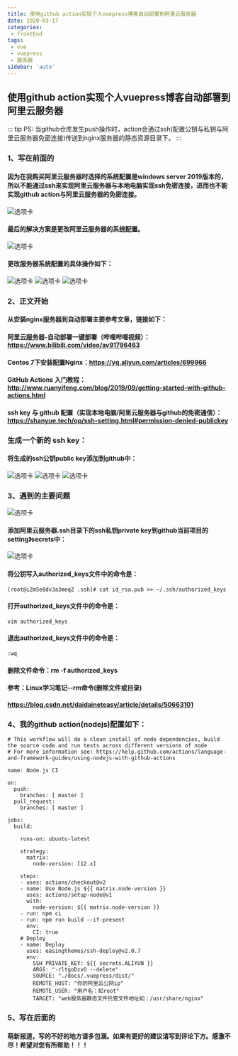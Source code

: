 ```yaml
---
title: 使用github action实现个人vuepress博客自动部署到阿里云服务器
date: 2020-03-17
categories:
 - frontEnd
tags:
 - vue
 - vuepress
 - 服务器
sidebar: 'auto'
---
```

## 使用github action实现个人vuepress博客自动部署到阿里云服务器
::: tip PS:
当github仓库发生push操作时，action会通过ssh(配置公钥与私钥与阿里云服务器免密连接)传送到nginx服务器的静态资源目录下。
:::
### 1、写在前面的
#### 因为在我购买阿里云服务器时选择的系统配置是windows server 2019版本的，所以不能通过ssh来实现阿里云服务器与本地电脑实现ssh免密连接，进而也不能实现github action与阿里云服务器的免密连接。
![选项卡](../../../assets/imgs/2020/031701.png)

#### 最后的解决方案是更改阿里云服务器的系统配置。
![选项卡](../../../assets/imgs/2020/031702.png)
#### 更改服务器系统配置的具体操作如下： 
![选项卡](../../../assets/imgs/2020/031703.png)
![选项卡](../../../assets/imgs/2020/031704.png)
![选项卡](../../../assets/imgs/2020/031705.png)

### 2、正文开始
#### 从安装nginx服务器到自动部署主要参考文章，链接如下：
#### 阿里云服务器-自动部署一键部署（哔哩哔哩视频）：https://www.bilibili.com/video/av91796463
#### Centos 7下安装配置Nginx：https://yq.aliyun.com/articles/699966
#### GitHub Actions 入门教程：http://www.ruanyifeng.com/blog/2019/09/getting-started-with-github-actions.html

#### ssh key 与 github 配置（实现本地电脑/阿里云服务器与github的免密通信）：https://shanyue.tech/op/ssh-setting.html#permission-denied-publickey

### 生成一个新的 ssh key：

#### 将生成的ssh公钥public key添加到github中：
![选项卡](../../../assets/imgs/2020/031706.png)
![选项卡](../../../assets/imgs/2020/031707.png)
![选项卡](../../../assets/imgs/2020/031708.png)
### 3、遇到的主要问题
![选项卡](../../../assets/imgs/2020/031709.png)
#### 添加阿里云服务器.ssh目录下的ssh私钥private key到github当前项目的setting》secrets中：
![选项卡](../../../assets/imgs/2020/031710.png)
#### 将公钥写入authorized_keys文件中的命令是：
```
[root@iZm5e8dv3a3meqZ .ssh]# cat id_rsa.pub >> ~/.ssh/authorized_keys
```
#### 打开authorized_keys文件中的命令是：
```
vim authorized_keys
```
#### 退出authorized_keys文件中的命令是：
```
:wq
```
#### 删除文件命令：rm -f authorized_keys
#### 参考：Linux学习笔记--rm命令(删除文件或目录)
#### https://blog.csdn.net/daidaineteasy/article/details/50663101

### 4、我的github action(nodejs)配置如下：
```
# This workflow will do a clean install of node dependencies, build the source code and run tests across different versions of node
# For more information see: https://help.github.com/actions/language-and-framework-guides/using-nodejs-with-github-actions

name: Node.js CI

on:
  push:
    branches: [ master ]
  pull_request:
    branches: [ master ]

jobs:
  build:

    runs-on: ubuntu-latest

    strategy:
      matrix:
        node-version: [12.x]

    steps:
    - uses: actions/checkout@v2
    - name: Use Node.js ${{ matrix.node-version }}
      uses: actions/setup-node@v1
      with:
        node-version: ${{ matrix.node-version }}
    - run: npm ci
    - run: npm run build --if-present
      env:
        CI: true
    # Deploy
    - name: Deploy
      uses: easingthemes/ssh-deploy@v2.0.7
      env:
        SSH_PRIVATE_KEY: ${{ secrets.ALIYUN }}
        ARGS: "-rltgoDzvO --delete"
        SOURCE: "./docs/.vuepress/dist/"
        REMOTE_HOST: "你的阿里云公网ip"
        REMOTE_USER: "用户名：如root"
        TARGET: "web服务器静态文件托管文件地址如：/usr/share/nginx"
```

### 5、写在后面的
#### 萌新报道，写的不好的地方请多包涵。如果有更好的建议请写到评论下方。感激不尽！希望对您有所帮助！！！